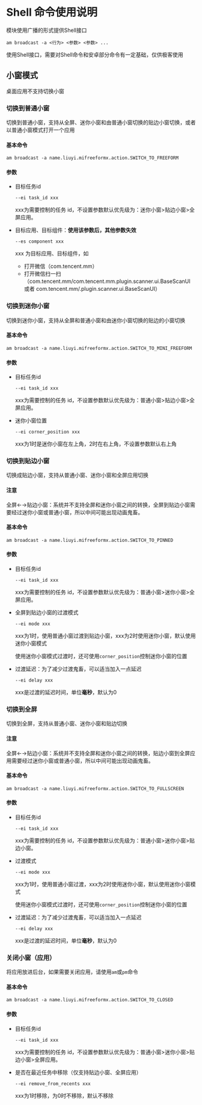 # Shell 命令使用说明

模块使用广播的形式提供Shell接口

```shell
am broadcast -a <行为> <参数> <参数> ...
```

使用Shell接口，需要对Shell命令和安卓部分命令有一定基础，仅供极客使用

## 小窗模式

桌面应用不支持切换小窗

### 切换到普通小窗

切换到普通小窗，支持从全屏、迷你小窗和由普通小窗切换的贴边小窗切换，或者以普通小窗模式打开一个应用

#### 基本命令

```shell
am broadcast -a name.liuyi.mifreeformx.action.SWITCH_TO_FREEFORM
```

#### 参数

- 目标任务id

  ```shell
  --ei task_id xxx
  ```

  xxx为需要控制的任务 id，不设置参数默认优先级为：迷你小窗>贴边小窗>全屏应用。

- 目标应用、目标组件：**使用该参数后，其他参数失效**

  ```shell
  --es component xxx
  ```
  
  xxx 为目标应用、目标组件，如
  
  - 打开微信（com.tencent.mm）
  - 打开微信扫一扫（com.tencent.mm/com.tencent.mm.plugin.scanner.ui.BaseScanUI 或者 com.tencent.mm/.plugin.scanner.ui.BaseScanUI）

### 切换到迷你小窗

切换到迷你小窗，支持从全屏和普通小窗和由迷你小窗切换的贴边的小窗切换

#### 基本命令

```shell
am broadcast -a name.liuyi.mifreeformx.action.SWITCH_TO_MINI_FREEFORM
```

#### 参数

- 目标任务id

  ```shell
  --ei task_id xxx
  ```

  xxx为需要控制的任务 id，不设置参数默认优先级为：普通小窗>贴边小窗>全屏应用。

- 迷你小窗位置

  ```shell
  --ei corner_position xxx
  ```

  xxx为1时是迷你小窗在左上角，2时在右上角，不设置参数默认右上角

### 切换到贴边小窗

切换成贴边小窗，支持从普通小窗、迷你小窗和全屏应用切换

#### 注意

全屏←→贴边小窗：系统并不支持全屏和迷你小窗之间的转换，全屏到贴边小窗需要经过迷你小窗或普通小窗，所以中间可能出现动画鬼畜。

#### 基本命令

```shell
am broadcast -a name.liuyi.mifreeformx.action.SWITCH_TO_PINNED
```

#### 参数

- 目标任务id

  ```shell
  --ei task_id xxx
  ```

  xxx为需要控制的任务 id，不设置参数默认优先级为：普通小窗>迷你小窗>全屏应用。

- 全屏到贴边小窗的过渡模式

  ```shell
  --ei mode xxx
  ```

  xxx为1时，使用普通小窗过渡到贴边小窗，xxx为2时使用迷你小窗，默认使用迷你小窗模式

  使用迷你小窗模式过渡时，还可使用`corner_position`控制迷你小窗的位置

- 过渡延迟：为了减少过渡鬼畜，可以适当加入一点延迟

  ```shell
  --ei delay xxx
  ```

  xxx是过渡的延迟时间，单位**毫秒**，默认为0

### 切换到全屏

切换到全屏，支持从普通小窗、迷你小窗和贴边切换

#### 注意

全屏←→贴边小窗：系统并不支持全屏和迷你小窗之间的转换，贴边小窗到全屏应用需要经过迷你小窗或普通小窗，所以中间可能出现动画鬼畜。

#### 基本命令

```shell
am broadcast -a name.liuyi.mifreeformx.action.SWITCH_TO_FULLSCREEN
```

#### 参数

- 目标任务id

  ```shell
  --ei task_id xxx
  ```

  xxx为需要控制的任务 id，不设置参数默认优先级为：普通小窗>迷你小窗>贴边小窗。

- 过渡模式

  ```shell
  --ei mode xxx
  ```

  xxx为1时，使用普通小窗过渡，xxx为2时使用迷你小窗，默认使用迷你小窗模式

  使用迷你小窗模式过渡时，还可使用`corner_position`控制迷你小窗的位置

- 过渡延迟：为了减少过渡鬼畜，可以适当加入一点延迟

  ```shell
  --ei delay xxx
  ```

  xxx是过渡的延迟时间，单位**毫秒**，默认为0

### 关闭小窗（应用）

将应用放进后台，如果需要关闭应用，请使用`am`或`pm`命令

#### 基本命令

```shell
am broadcast -a name.liuyi.mifreeformx.action.SWITCH_TO_CLOSED
```

#### 参数

- 目标任务id

  ```shell
  --ei task_id xxx
  ```

  xxx为需要控制的任务 id，不设置参数默认优先级为：普通小窗>迷你小窗>贴边小窗>全屏应用。

- 是否在最近任务中移除（仅支持贴边小窗、全屏应用）

  ```shell
  --ei remove_from_recents xxx
  ```

  xxx为1时移除，为0时不移除，默认不移除

